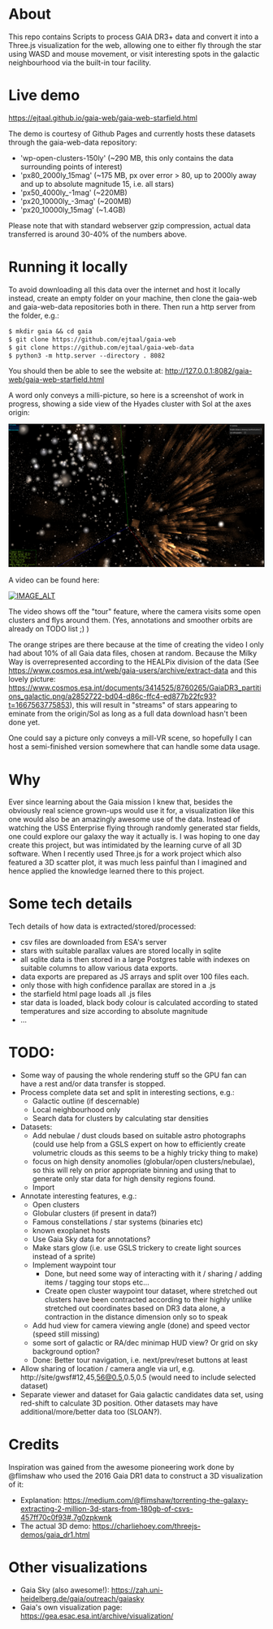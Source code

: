 # About

This repo contains Scripts to process GAIA DR3+ data and convert it into a Three.js visualization for the web, allowing one to either fly through the star using WASD and mouse movement, or visit interesting spots in the galactic neighbourhood via the built-in tour facility.

# Live demo

https://ejtaal.github.io/gaia-web/gaia-web-starfield.html

The demo is courtesy of Github Pages and currently hosts these datasets through the gaia-web-data repository:
- 'wp-open-clusters-150ly' (~290 MB, this only contains the data surrounding points of interest) 
- 'px80_2000ly_15mag' (~175 MB, px over error > 80, up to 2000ly away and up to absolute magnitude 15, i.e. all stars)
- 'px50_4000ly_-1mag' (~220MB)
- 'px20_10000ly_-3mag' (~200MB)
- 'px20_10000ly_15mag' (~1.4GB)

Please note that with standard webserver gzip compression, actual data transferred is around 30-40% of the numbers above.

# Running it locally

To avoid downloading all this data over the internet and host it locally instead, create an empty folder on your machine, then clone the gaia-web and gaia-web-data repositories both in there. Then run a http server from the folder, e.g.:

```
$ mkdir gaia && cd gaia
$ git clone https://github.com/ejtaal/gaia-web
$ git clone https://github.com/ejtaal/gaia-web-data
$ python3 -m http.server --directory . 8082
```

You should then be able to see the website at:
http://127.0.0.1:8082/gaia-web/gaia-web-starfield.html


A word only conveys a milli-picture, so here is a screenshot of work in progress, showing a side view of the Hyades cluster with Sol at the axes origin:

![Gaia Web @ Hyades open cluster](GAIA-Web_3D_Starfield_v0.2.png)

A video can be found here:

[![IMAGE_ALT](https://img.youtube.com/vi/yiTVA2BYB5I/0.jpg)](https://www.youtube.com/watch?v=yiTVA2BYB5I)

The video shows off the "tour" feature, where the camera visits some open clusters and flys around them. (Yes, annotations and smoother orbits are already on TODO list ;) )

The orange stripes are there because at the time of creating the video I only had about 10% of all Gaia data files, chosen at random. Because the Milky Way is overrepresented according to the HEALPix division of the data (See https://www.cosmos.esa.int/web/gaia-users/archive/extract-data and this lovely picture: https://www.cosmos.esa.int/documents/3414525/8760265/GaiaDR3_partitions_galactic.png/a2852722-bd04-d86c-ffc4-ed877b22fc93?t=1667563775853), this will result in "streams" of stars appearing to eminate from the origin/Sol as long as a full data
download hasn't been done yet.

One could say a picture only conveys a mill-VR scene, so hopefully I can host a semi-finished version somewhere that can handle some data usage.

# Why

Ever since learning about the Gaia mission I knew that, besides the obviously real science grown-ups would use it for, a visualization like this one would also be an amazingly awesome use of the data. Instead of watching the USS Enterprise flying through randomly generated star fields, one could explore our galaxy the way it actually is. I was hoping to one day create this project, but was intimidated by the learning curve of all 3D software. When I recently used Three.js for a work project which also featured a 3D scatter plot, it was much less painful than I imagined and hence applied the knowledge learned there to this project.

# Some tech details

Tech details of how data is extracted/stored/processed:
- csv files are downloaded from ESA's server
- stars with suitable parallax values are stored locally in sqlite
- all sqlite data is then stored in a large Postgres table with indexes on suitable columns to allow various data exports.
- data exports are prepared as JS arrays and split over 100 files each.
- only those with high confidence parallax are stored in a .js
- the starfield html page loads all .js files
- star data is loaded, black body colour is calculated according to stated temperatures and size according to absolute magnitude
- ...

# TODO:

- Some way of pausing the whole rendering stuff so the GPU fan can have a rest and/or data transfer is stopped.
- Process complete data set and split in interesting sections, e.g.:
  - Galactic outline (if descernable)
  - Local neighbourhood only
  - Search data for clusters by calculating star densities
- Datasets:
  - Add nebulae / dust clouds based on suitable astro photographs (could use help from a GSLS expert on how to efficiently create volumetric clouds as this seems to be a highly tricky thing to make)
  - focus on high density anomolies (globular/open clusters/nebulae), so this will rely on prior appropriate binning and using that to generate only star data for high density regions found.
  - Import 
- Annotate interesting features, e.g.:
  - Open clusters
  - Globular clusters (if present in data?)
  - Famous constellations / star systems (binaries etc)
  - known exoplanet hosts
  - Use Gaia Sky data for annotations?
  - Make stars glow (i.e. use GSLS trickery to create light sources instead of a sprite)
  - Implement waypoint tour
    - Done, but need some way of interacting with it / sharing / adding items / tagging tour stops etc...
    - Create open cluster waypoint tour dataset, where stretched out clusters have been contracted according to their highly unlike stretched out coordinates based on DR3 data alone, a contraction in the distance dimension only so to speak
  - Add hud view for camera viewing angle (done) and speed vector (speed still missing)
  - some sort of galactic or RA/dec minimap HUD view? Or grid on sky background option?
  - Done: Better tour navigation, i.e. next/prev/reset buttons at least
- Allow sharing of location / camera angle via url, e.g. http://site/gwsf#12,45,56@0.5,0.5,0.5 (would need to include selected dataset)
- Separate viewer and dataset for Gaia galactic candidates data set, using red-shift to calculate 3D position. Other datasets may have additional/more/better data too (SLOAN?).

# Credits

Inspiration was gained from the awesome pioneering work done by @flimshaw who used the 2016 Gaia DR1 data to construct a 3D visualization of it:
- Explanation: https://medium.com/@flimshaw/torrenting-the-galaxy-extracting-2-million-3d-stars-from-180gb-of-csvs-457ff70c0f93#.7g0zpkwnk
- The actual 3D demo: https://charliehoey.com/threejs-demos/gaia_dr1.html

# Other visualizations

- Gaia Sky (also awesome!): https://zah.uni-heidelberg.de/gaia/outreach/gaiasky
- Gaia's own visualization page: https://gea.esac.esa.int/archive/visualization/
